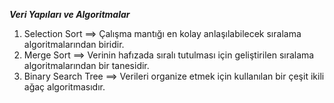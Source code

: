 ***Veri Yapıları ve Algoritmalar***


1. Selection Sort ==> Çalışma mantığı en kolay anlaşılabilecek sıralama algoritmalarından biridir.
2. Merge Sort ==> Verinin hafızada sıralı tutulması için geliştirilen sıralama algoritmalarından bir tanesidir.
3. Binary Search Tree ==> Verileri organize etmek için kullanılan bir çeşit ikili ağaç algoritmasıdır.